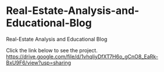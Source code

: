 # Real-Estate-Analysis-and-Educational-Blog
Real-Estate Analysis and Educational Blog

Click the link below to see the project.  <br />
https://drive.google.com/file/d/1vhqliyDfXT7H6o_gCnO8_EaRk-BxU9F6/view?usp=sharing
